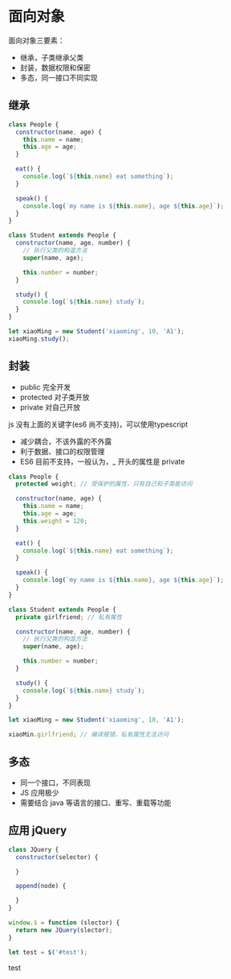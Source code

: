 # 面向对象

面向对象三要素：

- 继承，子类继承父类
- 封装，数据权限和保密
- 多态，同一接口不同实现

## 继承

```javascript
class People {
  constructor(name, age) {
    this.name = name;
    this.age = age;
  }

  eat() {
    console.log(`${this.name} eat something`);
  }

  speak() {
    console.log(`my name is ${this.name}, age ${this.age}`);
  }
}

class Student extends People {
  constructor(name, age, number) {
    // 执行父类的构造方法
    super(name, age);

    this.number = number;
  }

  study() {
    console.log(`${this.name} study`);
  }
}

let xiaoMing = new Student('xiaoming', 10, 'A1');
xiaoMing.study();
```

## 封装

- public 完全开发
- protected 对子类开放
- private 对自己开放

js 没有上面的关键字(es6 尚不支持)，可以使用typescript

- 减少耦合，不该外露的不外露
- 利于数据、接口的权限管理
- ES6 目前不支持，一般认为，_ 开头的属性是 private

```javascript
class People {
  protected weight; // 受保护的属性，只有自己和子类能访问

  constructor(name, age) {
    this.name = name;
    this.age = age;
    this.weight = 120;
  }

  eat() {
    console.log(`${this.name} eat something`);
  }

  speak() {
    console.log(`my name is ${this.name}, age ${this.age}`);
  }
}

class Student extends People {
  private girlfriend; // 私有属性

  constructor(name, age, number) {
    // 执行父类的构造方法
    super(name, age);

    this.number = number;
  }

  study() {
    console.log(`${this.name} study`);
  }
}

let xiaoMing = new Student('xiaoming', 10, 'A1');

xiaoMin.girlfriend; // 编译报错，私有属性无法访问
```

## 多态

- 同一个接口，不同表现
- JS 应用极少
- 需要结合 java 等语言的接口、重写、重载等功能

## 应用 jQuery

```javascript
class JQuery {
  constructor(selector) {

  }

  append(node) {

  }
}

window.$ = function (slector) {
  return new JQuery(slector);
}

let test = $('#test');
```

test
